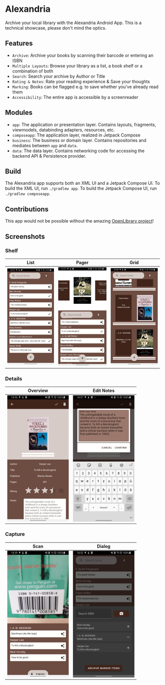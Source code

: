 # Alexandria
Archive your local library with the Alexandria Android App.
This is a technical showcase, please don't mind the optics.

## Features
- `Archive`: Archive your books by scanning their barcode or entering an ISBN
- `Multiple Layouts`: Browse your library as a list, a book shelf or a combination of both
- `Search`: Search your archive by Author or Title
- `Rating & Notes`: Rate your reading experience & Save your thoughts
- `Marking`: Books can be flagged e.g. to save whether you've already read them
- `Accessibility`: The entire app is accessible by a screenreader

## Modules
- `app`: The application or presentation layer. Contains layouts, fragments, viewmodels, databinding adapters, resources, etc.
- `composeapp`: The application layer, realized in Jetpack Compose
- `business`: The business or domain layer. Contains repositories and mediates between `app` and `data`.
- `data`: The data layer. Contains networking code for accessing the backend API & Persistence provider.

## Build
The Alexandria app supports both an XML UI and a Jetpack Compose UI.
To build the XML UI, run `./gradlew app`.
To build the Jetpack Compose UI, run `./gradlew composeapp`.

## Contributions
This app would not be possible without the amazing [OpenLibrary project](https://openlibrary.org/)!

## Screenshots
### Shelf
List | Pager | Grid
:-------------------------:|:-------------------------:|:-------------------------:
<img src="./assets/shelf_list.png"  width="200" /> | <img src="./assets/shelf_pager.png"  width="200" /> | <img src="./assets/shelf_grid.png"  width="200" />

### Details
Overview | Edit Notes
:-------------------------:|:-------------------------:
<img src="./assets/details.png"  width="200" /> | <img src="./assets/details_edit.png"  width="200" />

### Capture
Scan | Dialog
:-------------------------:|:-------------------------:
<img src="./assets/capture_scan.png"  width="200" /> | <img src="./assets/capture_dialog.png"  width="200" />
